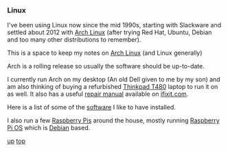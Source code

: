 ### Linux
I've been using Linux now since the mid 1990s, starting with Slackware and settled about 2012 with [Arch Linux](https://archlinux.org/) (after trying Red Hat, Ubuntu, Debian and too many other distributions to remember).  

This is a space to keep my notes on [Arch Linux](https://archlinux.org/) (and Linux generally)

Arch is a rolling release so usually the software should be up-to-date.

I currently run Arch on my desktop (An old Dell given to me by my son) and am also thinking of buying a refurbished [Thinkpad T480](https://www.amazon.co.uk/Lenovo-ThinkPad-T480-Windows-Ultrabook/dp/B0BY937M5D/ref=sr_1_3?crid=XQ7X1LGKMLSP&keywords=Thinkpad+T480&qid=1706192632&sprefix=thinkpad+t480%2Caps%2C64&sr=8-3) laptop to run it on as well. It also has a useful [repair manual](https://www.ifixit.com/Device/Lenovo_ThinkPad_T480s) available on [ifixit.com](https://ifixit.com).

Here is a list of some of the [software](Software.md) I like to have installed.

I also run a few [Raspberry Pis](https://www.raspberrypi.com) around the house, mostly running [Raspberry Pi OS](https://www.raspberrypi.com/software/operating-systems/) which is [Debian](https://www.debian.org) based.

[up](README.md)
[top](../README.md)
